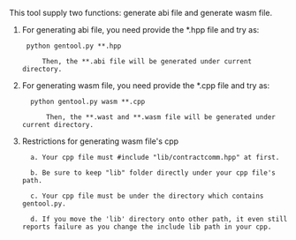 This tool supply two functions: generate abi file and generate wasm file.

1. For generating abi file, you need provide the *.hpp file and try as:
	
	    python gentool.py **.hpp
   
            Then, the **.abi file will be generated under current directory.

2. For generating wasm file, you need provide the *.cpp file and try as:
	
	     python gentool.py wasm **.cpp

             Then, the **.wast and **.wasm file will be generated under current directory.

3. Restrictions for generating wasm file's cpp
        
	     a. Your cpp file must #include "lib/contractcomm.hpp" at first.
	
	     b. Be sure to keep "lib" folder directly under your cpp file's path.
	
	     c. Your cpp file must be under the directory which contains gentool.py.
	
	     d. If you move the 'lib' directory onto other path, it even still reports failure as you change the include lib path in your cpp.
